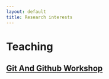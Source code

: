 ```yaml
---
layout: default
title: Research interests
---
```


# Teaching
## [Git And Github Workshop](https://vlucet.github.io/git_and_github_with_r_workshop_nov2019)
